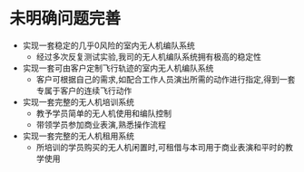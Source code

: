 # 未明确问题完善

- 实现一套稳定的几乎0风险的室内无人机编队系统
  - 经过多次反复测试实验,我司的无人机编队系统拥有极高的稳定性
- 实现一套可由客户定制飞行轨迹的室内无人机编队系统
  - 客户可根据自己的需求,如配合工作人员演出所需的动作进行指定,得到一套专属于客户的连续飞行动作
- 实现一套完整的无人机培训系统
  - 教予学员简单的无人机使用和编队控制
  - 带领学员参加商业表演,熟悉操作流程
- 实现一套完整的无人机租用系统
  - 所培训的学员购买的无人机闲置时,可租借与本司用于商业表演和平时的教学使用
